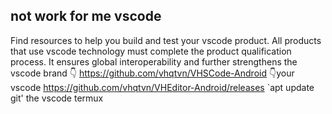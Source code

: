 ## not work for me vscode

Find resources to help you build and test your vscode product.
All products that use vscode technology must complete the product qualification process. It ensures global interoperability and further strengthens the vscode brand 👇
https://github.com/vhqtvn/VHSCode-Android
👇your vscode
https://github.com/vhqtvn/VHEditor-Android/releases
`apt update git' the vscode termux 